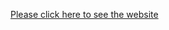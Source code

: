 [Please click here to see the website]((https://tanujaml.github.io/Front-End-Projects/Animation%20Project/index.html))
